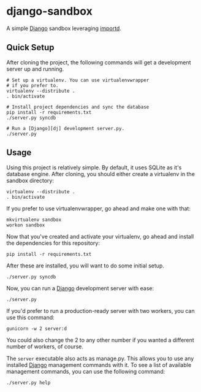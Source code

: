 django-sandbox
==============

A simple [Django][dj] sandbox leveraging [importd][d].

Quick Setup
-----------

After cloning the project, the following commands will get a development server
up and running.

    # Set up a virtualenv. You can use virtualenvwrapper
    # if you prefer to.
    virtualenv --distribute .
    . bin/activate
    
    # Install project dependencies and sync the database
    pip install -r requirements.txt
    ./server.py syncdb

    # Run a [Django][dj] development server.py.
    ./server.py

Usage
-----

Using this project is relatively simple. By default, it uses SQLite as it's
database engine. After cloning, you should either create a virtualenv in the
sandbox directory:

    virtualenv --distribute .
    . bin/activate
  
If you prefer to use virtualenvwrapper, go ahead and make one with that:

    mkvirtualenv sandbox
    workon sandbox

Now that you've created and activate your virtualenv, go ahead and install the
dependencies for this repository:

    pip install -r requirements.txt
    
After these are installed, you will want to do some initial
setup.

    ./server.py syncdb

Now, you can run a [Django][dj] development server with ease:

    ./server.py

If you'd prefer to run a production-ready server with two workers, you can use
this command:

    gunicorn -w 2 server:d

You could also change the 2 to any other number if you wanted a different
number of workers, of course.

The `server` executable also acts as manage.py. This allows you to use any
installed [Django][dj] management commands with it. To see a list of available
management commands, you can use the following command:

    ./server.py help

[d]: http://pythonhosted.org/importd/ "importd"
[dj]: http://djangoproject.com/ "Django"

